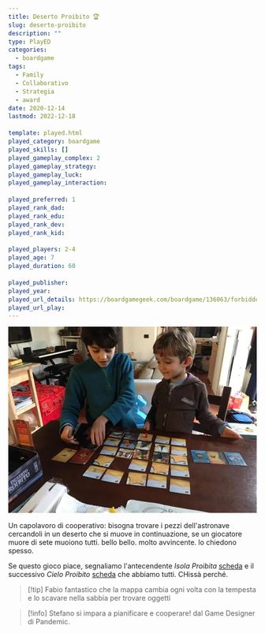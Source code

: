 ```yaml
---
title: Deserto Proibito 🏆
slug: deserto-proibito
description: ""
type: PlayED
categories:
  - boardgame
tags:
  - Family
  - Collaborativo
  - Strategia
  - award
date: 2020-12-14
lastmod: 2022-12-18

template: played.html
played_category: boardgame
played_skills: []
played_gameplay_complex: 2
played_gameplay_strategy: 
played_gameplay_luck: 
played_gameplay_interaction: 

played_preferred: 1
played_rank_dad: 
played_rank_edu: 
played_rank_dev: 
played_rank_kid: 

played_players: 2-4
played_age: 7
played_duration: 60

played_publisher: 
played_year: 
played_url_details: https://boardgamegeek.com/boardgame/136063/forbidden-desert
played_url_play: 
---
```


![](../../assets/img/played/boardgame/deserto_proibito.webp)

Un capolavoro di cooperativo: bisogna trovare i pezzi dell'astronave cercandoli in un deserto che si muove in continuazione, se un giocatore muore di sete muoiono tutti. bello bello. molto avvincente. lo chiedono spesso.

Se questo gioco piace, segnaliamo l'antecendente *Isola Proibita* [scheda](https://boardgamegeek.com/boardgame/65244/forbidden-island) e il successivo *Cielo Proibito* [scheda](https://boardgamegeek.com/boardgame/245271/forbidden-sky) che abbiamo tutti. CHissà perché.

> [!tip] Fabio
> fantastico che la mappa cambia ogni volta con la tempesta e lo scavare nella sabbia per trovare oggetti

> [!info] Stefano
> si impara a pianificare e cooperare! dal Game Designer di Pandemic.



